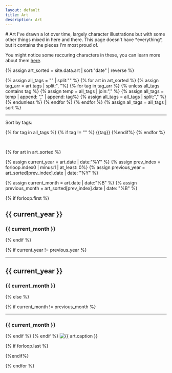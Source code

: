 ```yaml
---
layout: default
title: Art
description: Art
---
```

<link href="/assets/css/art.css" rel="stylesheet" type="text/css" />
# Art
I've drawn a lot over time, largely character illustrations but with some other things mixed in here and there. This page doesn't have *everything*, but it contains the pieces I'm most proud of.

You might notice some reccuring characters in these, you can learn more about them [here](characters.html).

<!-- Generate each piece of art and categorize by month and year-->
<!--First, create a sorted array of art chronologically-->
{% assign art_sorted = site.data.art | sort:"date" | reverse %}

<!-- But first - let's figure out every tag-->
{% assign all_tags = "" | split:"" %}
	{% for art in art_sorted %}
	{% assign tag_arr = art.tags | split:", "%}
	{% for tag in tag_arr %}
		{% unless all_tags contains tag %}
			{% assign temp = all_tags | join:"," %}
			{% assign all_tags = temp | append: "," | append: tag%}
			{% assign all_tags = all_tags | split:"," %}
		{% endunless %}
	{% endfor %}
{% endfor %}
{% assign all_tags = all_tags | sort %}

<!-- Tag block-->
<hr>
<div class='tag-block'>
Sort by tags:

{% for tag in all_tags %}
{% if tag != "" %}
<span class='tag-selector'>{{tag}}</span>
{%endif%}
{% endfor %}
</div>

<!-- Lightbox -->
<div id='lightbox'>
<img id='lightbox-img'>
<h2 id='lightbox-caption'></h2>
</div>

<!--iterate over every piece of art-->
{% for art in art_sorted %}

<!--Figure out the date info of this piece, and the date info of the previous piece-->
{% assign current_year = art.date | date:"%Y" %}
{% assign prev_index = forloop.index0 | minus:1 | at_least: 0%}
{% assign previous_year = art_sorted[prev_index].date | date: "%Y" %}

{% assign current_month = art.date | date:"%B" %}
{% assign previous_month = art_sorted[prev_index].date | date: "%B" %}

<!--add month/year info for the first piece-->
{% if forloop.first %}
<h2>{{ current_year }}</h2>
<h3>{{ current_month }}</h3>
<div class='card-container'>
{% endif %}

<!--if the year isnt the same as the last, add a new year and month section-->
{% if current_year != previous_year %}
</div>
<hr>
<h2>{{ current_year }}</h2>
<h3>{{ current_month }}</h3>
<div class='card-container'>
{% else %}

<!--if the month isnt the same as the last, add a new month section-->
{% if current_month != previous_month %}
</div>
<hr>
<h3>{{ current_month }}</h3>
<div class='card-container'>
{% endif %}
{% endif %}

<!-- Actually place the image-->
<img class='art' src='/assets/img/art/thumb/{{ art.file }}' alt="{{ art.caption }}" data-tags="{{art.tags}}">

{% if forloop.last %}
</div>
{%endif%}

{% endfor %}

<script src='/assets/js/artloader.js'></script>